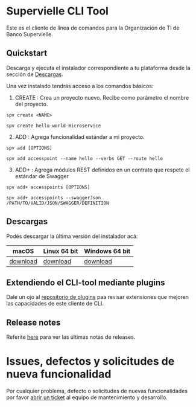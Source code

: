 # Supervielle CLI Tool

Este es el cliente de línea de comandos para la Organización de TI de Banco Supervielle. 

## Quickstart

Descarga y ejecuta el instalador correspondiente a tu plataforma desde la sección de [Descargas](#descargas).

Una vez instalado tendrás acceso a los comandos básicos:

1. CREATE : Crea un proyecto nuevo. Recibe como parámetro el nombre del proyecto.

```
spv create <NAME>

spv create hello-world-microservice
```

2. ADD : Agrega funcionalidad estándar a mi proyecto. 

```
spv add [OPTIONS]

spv add accesspoint --name hello --verbs GET --route hello

```

3. ADD+ : Agrega módulos REST definidos en un contrato que respete el estándar de Swagger
```
spv add+ accesspoints [OPTIONS]

spv add+ accesspoints --swaggerJson /PATH/TO/VALID/JSON/SWAGGER/DEFINITION
```


## Descargas
Podés descargar la última versión del instalador acá:

| **macOS** | **Linux 64 bit** | **Windows 64 bit** |
|-----------|------------------|--------------------|
| [download]() | [download]() | [download]() |


## Extendiendo el CLI-tool mediante plugins

Dale un ojo al [repositorio de plugins]() paa revisar extensiones que mejoren las capacidades de este cliente de CLI.



## Release notes

Referite [here]() para ver las últimas notas de releases.


# Issues, defectos y solicitudes de nueva funcionalidad

Por cualquier problema, defecto o solicitudes de nuevas funcionalidades por favor [abrir un ticket]() al equipo de mantenimiento y desarrollo.
